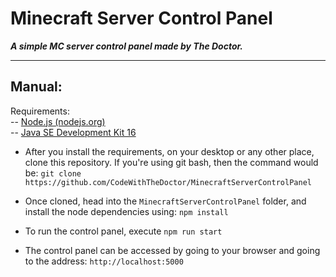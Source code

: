
# Minecraft Server Control Panel
***A simple MC server control panel made by The Doctor.***
***
## Manual:
Requirements:<br/>
 -- [Node.js (nodejs.org)](https://nodejs.org/en/) <br>
 -- [Java SE Development Kit 16](https://www.oracle.com/java/technologies/javase-jdk16-downloads.html)
- After you install the requirements, on your desktop or any other place, clone this repository.
If you're using git bash, then the command would be:
`git clone https://github.com/CodeWithTheDoctor/MinecraftServerControlPanel` 

- Once cloned, head into the `MinecraftServerControlPanel` folder, and install the node dependencies using: 
```npm install```

- To run the control panel, execute 
`npm run start`

- The control panel can be accessed by going to your browser and going to the address: `http://localhost:5000`
